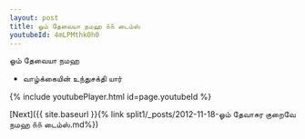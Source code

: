 ```yaml
---
layout: post
title: ஓம் தேவையா நமஹ ௧௧ டைம்ஸ்
youtubeId: 4mLPMthk0h0
---
```

 
 
 ஓம் தேவையா நமஹ  
 
 -  வாழ்க்கையின் உந்துசக்தி யார் 
 
  
 
  
 
 
 
 
 
 


{% include youtubePlayer.html id=page.youtubeId %}
 
[Next]({{ site.baseurl }}{% link  split1/_posts/2012-11-18-ஓம் தேவாசுர குறைவே நமஹ ௧௧ டைம்ஸ்.md%})
 
